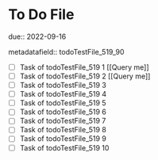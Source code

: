 # To Do File

due:: 2022-09-16

metadatafield:: todoTestFile_519_90

- [ ] Task of todoTestFile_519 1 [[Query me]]
- [ ] Task of todoTestFile_519 2 [[Query me]]
- [ ] Task of todoTestFile_519 3
- [ ] Task of todoTestFile_519 4
- [ ] Task of todoTestFile_519 5
- [ ] Task of todoTestFile_519 6
- [ ] Task of todoTestFile_519 7
- [ ] Task of todoTestFile_519 8
- [ ] Task of todoTestFile_519 9
- [ ] Task of todoTestFile_519 10